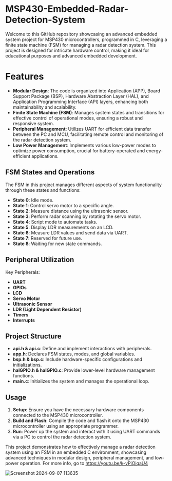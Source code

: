# MSP430-Embedded-Radar-Detection-System

Welcome to this GitHub repository showcasing an advanced embedded system project for MSP430 microcontrollers, programmed in C, leveraging a finite state machine (FSM) for managing a radar detection system. This project is designed for intricate hardware control, making it ideal for educational purposes and advanced embedded development.

# Features

- **Modular Design**: The code is organized into Application (APP), Board Support Package (BSP), Hardware Abstraction Layer (HAL), and Application Programming Interface (API) layers, enhancing both maintainability and scalability.
- **Finite State Machine (FSM)**: Manages system states and transitions for effective control of operational modes, ensuring a robust and responsive system.
- **Peripheral Management**: Utilizes UART for efficient data transfer between the PC and MCU, facilitating remote control and monitoring of the radar detection system.
- **Low Power Management**: Implements various low-power modes to optimize power consumption, crucial for battery-operated and energy-efficient applications.

## FSM States and Operations

The FSM in this project manages different aspects of system functionality through these states and functions:

- **State 0**: Idle mode.
- **State 1**: Control servo motor to a specific angle.
- **State 2**: Measure distance using the ultrasonic sensor.
- **State 3**: Perform radar scanning by rotating the servo motor.
- **State 4**: Script mode to automate tasks.
- **State 5**: Display LDR measurements on an LCD.
- **State 6**: Measure LDR values and send data via UART.
- **State 7**: Reserved for future use.
- **State 8**: Waiting for new state commands.

## Peripheral Utilization

Key Peripherals:

- **UART**
- **GPIOs**
- **LCD**
- **Servo Motor**
- **Ultrasonic Sensor**
- **LDR (Light Dependent Resistor)**
- **Timers**
- **Interrupts**

## Project Structure

- **api.h & api.c**: Define and implement interactions with peripherals.
- **app.h**: Declares FSM states, modes, and global variables.
- **bsp.h & bsp.c**: Include hardware-specific configurations and initializations.
- **halGPIO.h & halGPIO.c**: Provide lower-level hardware management functions.
- **main.c**: Initializes the system and manages the operational loop.

## Usage

1. **Setup**: Ensure you have the necessary hardware components connected to the MSP430 microcontroller.
2. **Build and Flash**: Compile the code and flash it onto the MSP430 microcontroller using an appropriate programmer.
3. **Run**: Power up the system and interact with it using UART commands via a PC to control the radar detection system.

This project demonstrates how to effectively manage a radar detection system using an FSM in an embedded C environment, showcasing advanced techniques in modular design, peripheral management, and low-power operation.
For more info, go to https://youtu.be/k-vPiOiqaU4

![Screenshot 2024-09-07 113635](https://github.com/user-attachments/assets/8798810f-4d2d-4cf2-b0e8-b5ccab984136)
